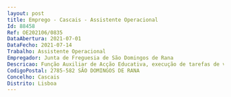 ```yaml
--- 
layout: post
title: Emprego - Cascais - Assistente Operacional
Id: 88458
Ref: OE202106/0835
DataAbertura: 2021-07-01
DataFecho: 2021-07-14
Trabalho: Assistente Operacional
Empregador: Junta de Freguesia de São Domingos de Rana
Descricao: Função Auxiliar de Acção Educativa, execução de tarefas de vigilância, transmissão de recados, arrumos de material, responsabilidade no estado de limpeza das instalações das escolas do 1.º ciclo do ensino básico e jardim de infância.
CodigoPostal: 2785-582 SÃO DOMINGOS DE RANA
Concelho: Cascais
Distrito: Lisboa
--- 
```

